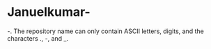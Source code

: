 # Januelkumar-
-. The repository name can only contain ASCII letters, digits, and the characters ., -, and _.
